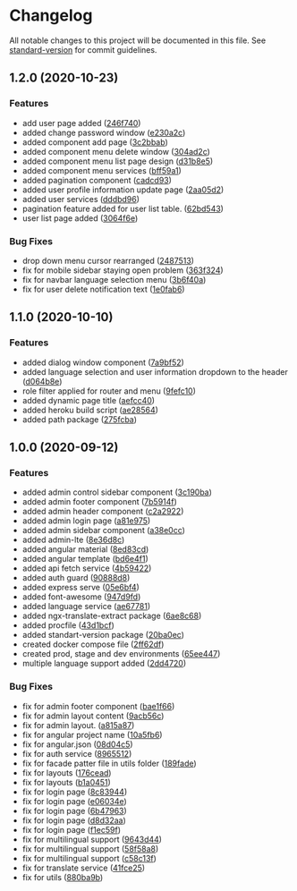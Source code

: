 # Changelog

All notable changes to this project will be documented in this file. See [standard-version](https://github.com/conventional-changelog/standard-version) for commit guidelines.

## 1.2.0 (2020-10-23)


### Features

* add user page added ([246f740](https://github.com/ismetkizgin/CL-WebSite/commit/246f74020877cdb3a41ab473527d54f5b4a7cf81))
* added change password window ([e230a2c](https://github.com/ismetkizgin/CL-WebSite/commit/e230a2cf6006756536ca75d4ff1eec261ae9b253))
* added component add page ([3c2bbab](https://github.com/ismetkizgin/CL-WebSite/commit/3c2bbab0556d64ec6f6fc6ecb9a73d607e535b9c))
* added component menu delete window ([304ad2c](https://github.com/ismetkizgin/CL-WebSite/commit/304ad2cdd3760768ba25e5061c696770332f0450))
* added component menu list page design ([d31b8e5](https://github.com/ismetkizgin/CL-WebSite/commit/d31b8e53a815a01923fe1b6d120c7c6259053e02))
* added component menu services ([bff59a1](https://github.com/ismetkizgin/CL-WebSite/commit/bff59a1f219853948967ec013d2469f994c1a76d))
* added pagination component ([cadcd93](https://github.com/ismetkizgin/CL-WebSite/commit/cadcd93c819e723f4e1625ef7c9b730d07ab2013))
* added user profile information update page ([2aa05d2](https://github.com/ismetkizgin/CL-WebSite/commit/2aa05d2a0ec50908a99c5da1b56d04bd45d2c2bf))
* added user services ([dddbd96](https://github.com/ismetkizgin/CL-WebSite/commit/dddbd967f1bc4df21d99b13f743a6a5d283e9113))
* pagination feature added for user list table. ([62bd543](https://github.com/ismetkizgin/CL-WebSite/commit/62bd543c595b2cff62ed0368bbda7a1adae237d4))
* user list page added ([3064f6e](https://github.com/ismetkizgin/CL-WebSite/commit/3064f6e138ad9a59e302115e2777affcc2cafc8c))


### Bug Fixes

* drop down menu cursor rearranged ([2487513](https://github.com/ismetkizgin/CL-WebSite/commit/2487513c63ff91a03a04c4273b5be921208b773d))
* fix for mobile sidebar staying open problem ([363f324](https://github.com/ismetkizgin/CL-WebSite/commit/363f324591dd207afb399cff952926d9fc9e6475))
* fix for navbar language selection menu ([3b6f40a](https://github.com/ismetkizgin/CL-WebSite/commit/3b6f40a261993384e7dcdc722d4f842f17a58deb))
* fix for user delete notification text ([1e0fab6](https://github.com/ismetkizgin/CL-WebSite/commit/1e0fab6327a34b6897c573d9f07840746b1edf99))

## 1.1.0 (2020-10-10)


### Features

* added dialog window component ([7a9bf52](https://github.com/ismetkizgin/AdminLTE-Starting-Kit-Angularjs/commit/7a9bf527937191440adc1515c5819bb24c987f6e))
* added language selection and user information dropdown to the header ([d064b8e](https://github.com/ismetkizgin/AdminLTE-Starting-Kit-Angularjs/commit/d064b8e2f3d86803107d246316c3be183f99478b))
* role filter applied for router and menu ([9fefc10](https://github.com/ismetkizgin/AdminLTE-Starting-Kit-Angularjs/commit/9fefc10c92d4bc062a6d1274b405a33d1474756a))
* added dynamic page title ([aefcc40](https://github.com/ismetkizgin/AdminLTE-Starting-Kit-Angularjs/commit/aefcc40a6a91c21327ab276cc3bc638e7b3e1279))
* added heroku build script ([ae28564](https://github.com/ismetkizgin/AdminLTE-Starting-Kit-Angularjs/commit/ae285642898c022f7acdac4bac208845c821527d))
* added path package ([275fcba](https://github.com/ismetkizgin/AdminLTE-Starting-Kit-Angularjs/commit/275fcbae86932989a181cb09a5e205558a7900d5))


## 1.0.0 (2020-09-12)


### Features

* added admin control sidebar component ([3c190ba](https://github.com/ismetkizgin/AdminLTE-Starting-Kit-Angularjs/commit/3c190ba5f6653766236dd0146cfad3f6e6717302))
* added admin footer component ([7b5914f](https://github.com/ismetkizgin/AdminLTE-Starting-Kit-Angularjs/commit/7b5914fd8d50b1f61abda77943a0a1041b47f764))
* added admin header component ([c2a2922](https://github.com/ismetkizgin/AdminLTE-Starting-Kit-Angularjs/commit/c2a2922a5f367f0e48255f7a68564f97090456a0))
* added admin login page ([a81e975](https://github.com/ismetkizgin/AdminLTE-Starting-Kit-Angularjs/commit/a81e97503fc030401dd19eb6f740df2883647df9))
* added admin sidebar component ([a38e0cc](https://github.com/ismetkizgin/AdminLTE-Starting-Kit-Angularjs/commit/a38e0cccb65fe4b965c8cb5365d59b4662298f7b))
* added admin-lte ([8e36d8c](https://github.com/ismetkizgin/AdminLTE-Starting-Kit-Angularjs/commit/8e36d8c95d502037ac1fe7fbe166606fabcb3524))
* added angular material ([8ed83cd](https://github.com/ismetkizgin/AdminLTE-Starting-Kit-Angularjs/commit/8ed83cd31858da5a6d5ecf328502d70043bb928e))
* added angular template ([bd6e4f1](https://github.com/ismetkizgin/AdminLTE-Starting-Kit-Angularjs/commit/bd6e4f15706acb79ea83acaba9948dce99e07244))
* added api fetch service ([4b59422](https://github.com/ismetkizgin/AdminLTE-Starting-Kit-Angularjs/commit/4b59422981c2db934c0c28a19ef78d6fc32d624d))
* added auth guard ([90888d8](https://github.com/ismetkizgin/AdminLTE-Starting-Kit-Angularjs/commit/90888d802349f327dc028d2bd4a8d0a0cd00ea08))
* added express serve ([05e6bf4](https://github.com/ismetkizgin/AdminLTE-Starting-Kit-Angularjs/commit/05e6bf417de8e29e3a4e019b3bea73e73329782c))
* added font-awesome ([947d9fd](https://github.com/ismetkizgin/AdminLTE-Starting-Kit-Angularjs/commit/947d9fd760301cb72d73019853fb7dcb8adec973))
* added language service ([ae67781](https://github.com/ismetkizgin/AdminLTE-Starting-Kit-Angularjs/commit/ae67781b5c12e14cb8184158452ce45299fb1f84))
* added ngx-translate-extract package ([6ae8c68](https://github.com/ismetkizgin/AdminLTE-Starting-Kit-Angularjs/commit/6ae8c68269ebb15cc1098ac4f1a80202f39bbf07))
* added procfile ([43d1bcf](https://github.com/ismetkizgin/AdminLTE-Starting-Kit-Angularjs/commit/43d1bcf16306280f73f24d98bd4ae90301ac487e))
* added standart-version package ([20ba0ec](https://github.com/ismetkizgin/AdminLTE-Starting-Kit-Angularjs/commit/20ba0ec42c911202c4b6a372dcd51cbec6bf85b9))
* created docker compose file ([2ff62df](https://github.com/ismetkizgin/AdminLTE-Starting-Kit-Angularjs/commit/2ff62df2c0adc1eee134ac866e6b8eb4549d0412))
* created prod, stage and dev environments ([65ee447](https://github.com/ismetkizgin/AdminLTE-Starting-Kit-Angularjs/commit/65ee4473c4c41a96fdca69b609279071a2da3881))
* multiple language support added ([2dd4720](https://github.com/ismetkizgin/AdminLTE-Starting-Kit-Angularjs/commit/2dd4720b0026eddf7b62fb76a101da06b826342a))


### Bug Fixes

* fix for admin footer component ([bae1f66](https://github.com/ismetkizgin/AdminLTE-Starting-Kit-Angularjs/commit/bae1f668e6e5731661452174dd2bbe11f0050f0c))
* fix for admin layout content ([9acb56c](https://github.com/ismetkizgin/AdminLTE-Starting-Kit-Angularjs/commit/9acb56c27a57100d4ac76b9448af641b735e61bb))
* fix for admin layout. ([a815a87](https://github.com/ismetkizgin/AdminLTE-Starting-Kit-Angularjs/commit/a815a87956749b69b40d2974704378510f3b2831))
* fix for angular project name ([10a5fb6](https://github.com/ismetkizgin/AdminLTE-Starting-Kit-Angularjs/commit/10a5fb68e48bb0ed5530baca8fc534dc031c32ac))
* fix for angular.json ([08d04c5](https://github.com/ismetkizgin/AdminLTE-Starting-Kit-Angularjs/commit/08d04c5af0b865acf7ed231fd652a1647c0d9481))
* fix for auth service ([8965512](https://github.com/ismetkizgin/AdminLTE-Starting-Kit-Angularjs/commit/8965512ef69dcc4c4726ff65ed003db27bc07e85))
* fix for facade patter file in utils folder ([189fade](https://github.com/ismetkizgin/AdminLTE-Starting-Kit-Angularjs/commit/189faded7e3ee7576f3df92a7bc2ce47f086e620))
* fix for layouts ([176cead](https://github.com/ismetkizgin/AdminLTE-Starting-Kit-Angularjs/commit/176cead1f961f0d5f754f4edd108ffe8f872e597))
* fix for layouts ([b1a0451](https://github.com/ismetkizgin/AdminLTE-Starting-Kit-Angularjs/commit/b1a045104b8fd62d3bf76762f112c3ee9a97182b))
* fix for login page ([8c83944](https://github.com/ismetkizgin/AdminLTE-Starting-Kit-Angularjs/commit/8c839442bc2face2dc2d4b42ea092a31f3e77642))
* fix for login page ([e06034e](https://github.com/ismetkizgin/AdminLTE-Starting-Kit-Angularjs/commit/e06034ea7d732dfc7575521fecced1184693c5d1))
* fix for login page ([6b47963](https://github.com/ismetkizgin/AdminLTE-Starting-Kit-Angularjs/commit/6b47963fa61563fd720a770edc5bf5fb5b0e4c19))
* fix for login page ([d8d32aa](https://github.com/ismetkizgin/AdminLTE-Starting-Kit-Angularjs/commit/d8d32aaa8a4f45f966c941e353137dfdb4b9f834))
* fix for login page ([f1ec59f](https://github.com/ismetkizgin/AdminLTE-Starting-Kit-Angularjs/commit/f1ec59f577e1edb7fcd8ed19063a9210f8c7f4f8))
* fix for multilingual support ([9643d44](https://github.com/ismetkizgin/AdminLTE-Starting-Kit-Angularjs/commit/9643d44ae20e6ef555c9d904eb84c596fb512140))
* fix for multilingual support ([58f58a8](https://github.com/ismetkizgin/AdminLTE-Starting-Kit-Angularjs/commit/58f58a82f8685c9b4008d6351b2880cb222e9f04))
* fix for multilingual support ([c58c13f](https://github.com/ismetkizgin/AdminLTE-Starting-Kit-Angularjs/commit/c58c13f45e95156025d465d3e87697fed45c1cb9))
* fix for translate service ([41fce25](https://github.com/ismetkizgin/AdminLTE-Starting-Kit-Angularjs/commit/41fce25fa15cebb637db4e0991f01532280fea2d))
* fix for utils ([880ba9b](https://github.com/ismetkizgin/AdminLTE-Starting-Kit-Angularjs/commit/880ba9b0423f1898662f99880c167c5b26a48035))
